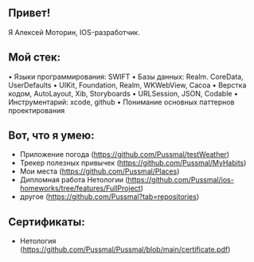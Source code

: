 ## **Привет!**
Я Алексей Моторин, IOS-разработчик.

## **Мой стек:**
•	Языки программирования: SWIFT
•	Базы данных: Realm. CoreData, UserDefaults
•	UIKit, Foundation, Realm, WKWebView, Cacoa
•	Верстка кодом, AutoLayout, Xib, Storyboards
•	URLSession, JSON, Codable
•	Инструментарий: xcode, github
•	Понимание основных паттернов проектирования

## **Вот, что я умею:**
* Приложение погода (https://github.com/Pussmal/testWeather)
* Трекер полезных привычек (https://github.com/Pussmal/MyHabits)
* Мои места (https://github.com/Pussmal/Places)
* Дипломная работа Нетологии (https://github.com/Pussmal/ios-homeworks/tree/features/FullProject)
* другое (https://github.com/Pussmal?tab=repositories)

## **Сертификаты:**
* Нетология (https://github.com/Pussmal/Pussmal/blob/main/certificate.pdf)
